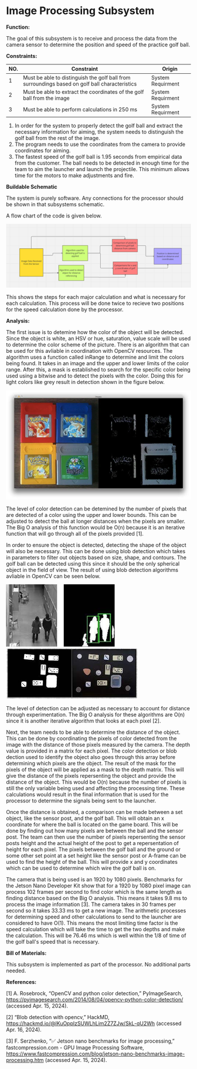 # Image Processing Subsystem

**Function:**

The goal of this subsystem is to receive and process the data from the camera sensor to determine the position and speed of the practice golf ball.  

**Constraints:**

| NO. | Constraint                                                          | Origin           |
|-----|---------------------------------------------------------------------|------------------|
| 1| Must be able to distinguish the golf ball from surroundings based on golf ball characteristics| System Requirment|
| 2| Must be able to extract the coordinates of the golf ball from the image| System Requirment|
| 3| Must be able to perform calculations in 250 ms| System Requirment|

1. In order for the system to properly detect the golf ball and extract the necessary information for aiming, the system needs to distinguish the golf ball
from the rest of the image.
2. The program needs to use the coordinates from the camera to provide coordinates for aiming.
3. The fastest speed of the golf ball is 1.95 seconds from empirical data from the customer. The ball needs to be detected in enough time for the team to aim
   the launcher and launch the projectile. This minimum allows time for the motors to make adjustments and fire.

**Buildable Schematic**

The system is purely software. Any connections for the processor should be shown in that subsystems schematic.

A flow chart of the code is given below.

![Function](../Images/Image_Processing/Flow_Chart.PNG)

This shows the steps for each major calculation and what is necessary for each calculation. This process will be done twice to recieve two positions for the
speed calculation done by the processor.

**Analysis:**

The first issue is to detemine how the color of the object will be detected. Since the object is white, an HSV or hue, saturation, value scale will be used
to determine the color scheme of the picture. There is an algorithm that can be used for this avliable in coordination with OpenCV resources. The algorithm 
uses a function called inRange to determine and limit the colors being found. It takes in an image and the upper and lower limits of the color range. 
After this, a mask is established to search for the specific color being used using a bitwise and to detect the pixels with the color. Doing this for light
colors like grey result in detection shown in the figure below.

![Function](../Images/Image_Processing/Detecting_Grey.png)

The level of color detection can be detemined by the number of pixels that are detected of a color using the upper and lower bounds. This can be adjusted to
detect the ball at longer distances when the pixels are smaller. The Big O analysis of this function would be O(n) because it is an iterative function that
will go through all of the pixels provided [1].

In order to ensure the object is detected, detecting the shape of the object will also be necessary. This can be done using blob detection which takes in
parameters to filter out objects based on size, shape, and contours. The golf ball can be detected using this since it should be the only spherical object in
the field of view. The result of using blob detection algorithms avliable in OpenCV can be seen below.

![Function](../Images/Image_Processing/Blob_1.png)
![Function](../Images/Image_Processing/Blob_2.png)

The level of detection can be adjusted as necessary to account for distance through experimentation. The Big O analysis for these algorithms are O(n) since
it is another iterative algorithm that looks at each pixel [2].

Next, the team needs to be able to determine the distance of the object. This can be done by coordinating the pixels of color detected from the image with 
the distance of those pixels measured by the camera. The depth value is provided in a matrix for each pixel. The color detection or blob dection used to
identify the object also goes through this array before determining which pixels are the object. The result of the mask for the pixels of the object will be
applied as a mask to the depth matrix. This will give the distance of the pixels repersenting the object and provide the distance of the object. This would
be O(n) because the number of pixels is still the only variable being used and affecting the processing time. These calculations would result in the final
information that is used for the processor to determine the signals being sent to the launcher.

Once the distance is obtained, a comparison can be made between a set object, like the sensor post, and the golf ball. This will obtain an x coordinate for
where the ball is located on the game board. This will be done by finding out how many pixels are between the ball and the sensor post. The team can then
use the number of pixels repersenting the sensor posts height and the actual height of the post to get a repersentation of height for each pixel. The pixels
between the golf ball and the ground or some other set point at a set height like the sensor post or A-frame can be used to find the height of the ball.
This will provide x and y coordinates which can be used to determine which wire the golf ball is on.

The camera that is being used is an 1920 by 1080 pixels. Benchmarks for the Jetson Nano Developer Kit show that for a 1920 by 1080 pixel image can process 
102 frames per second to find color which is the same length as finding distance based on the Big O analysis. This means it takes 9.8 ms to process the
image information [3]. The camera takes in 30 frames per second so it takes 33.33 ms to get a new image. The arithmetic processes for determining speed and
other calculations to send to the launcher are considered to have O(1). This means the most limiting time factor is the speed calculation which will take
the time to get the two depths and make the calculation. This will be 76.46 ms which is well within the 1/8 of time of the golf ball's speed that is
necessary.

**Bill of Materials:**

This subsystem is implemented as part of the processor. No additional parts needed.

**References:**

[1] A. Rosebrock, “OpenCV and python color detection,” PyImageSearch, https://pyimagesearch.com/2014/08/04/opencv-python-color-detection/ 
(accessed Apr. 15, 2024). 

[2] “Blob detection with opencv,” HackMD, https://hackmd.io/@lKuOpplzSUWLhLim2Z7ZJw/SkL-qU2Wh (accessed Apr. 16, 2024). 

[3] F. Serzhenko, “✅ Jetson nano benchmarks for image processing,” fastcompression.com - GPU Image Processing Software,
https://www.fastcompression.com/blog/jetson-nano-benchmarks-image-processing.htm (accessed Apr. 15, 2024). 
